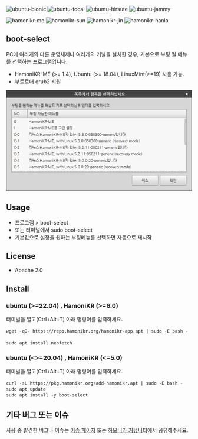 ![ubuntu-bionic](https://img.shields.io/badge/ubuntu-18.04-red)
![ubuntu-focal](https://img.shields.io/badge/ubuntu-20.04-red)
![ubuntu-hirsute](https://img.shields.io/badge/ubuntu-21.04-red)
![ubuntu-jammy](https://img.shields.io/badge/ubuntu-22.04-red)

![hamonikr-me](https://img.shields.io/badge/hamonikr-me-orange)
![hamonikr-sun](https://img.shields.io/badge/hamonikr-sun-blue)
![hamonikr-jin](https://img.shields.io/badge/hamonikr-jin-green)
![hamonikr-hanla](https://img.shields.io/badge/hamonikr-hanla-purple)

## boot-select

PC에 여러개의 다른 운영체제나 여러개의 커널을 설치한 경우, 기본으로 부팅 될 메뉴를 선택하는 프로그램입니다.

 * HamoniKR-ME (>= 1.4), Ubuntu (>= 18.04), LinuxMint(>=19) 사용 가능.
 * 부트로더 grub2 지원

![boot-select](docs/boot-select.png)


## Usage
 * 프로그램 > boot-select
 * 또는 터미널에서 sudo boot-select
 * 기본값으로 설정을 원하는 부팅메뉴를 선택하면 자동으로 재시작


## License
 * Apache 2.0

## Install

### ubuntu (>=22.04) , HamoniKR (>=6.0)

터미널을 열고(Ctrl+Alt+T) 아래 명령어를 입력하세요.

```
wget -qO- https://repo.hamonikr.org/hamonikr-app.apt | sudo -E bash -

sudo apt install neofetch
```

### ubuntu (<>=20.04) , HamoniKR (<=5.0)

터미널을 열고(Ctrl+Alt+T) 아래 명령어를 입력하세요.

```
curl -sL https://pkg.hamonikr.org/add-hamonikr.apt | sudo -E bash -
sudo apt update
sudo apt install -y boot-select
```

## 기타 버그 또는 이슈 

사용 중 발견한 버그나 이슈는 [이슈 페이지](https://github.com/hamonikr/boot-select/issues) 또는 [하모니카 커뮤니티](https://hamonikr.org)에서 공유해주세요.

